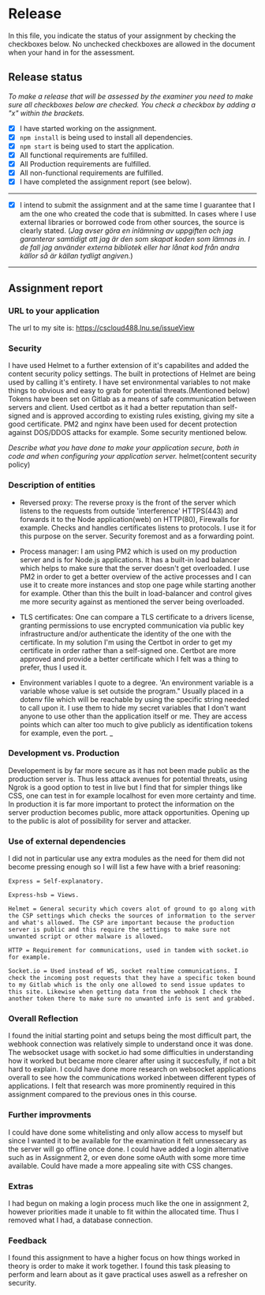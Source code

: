 # Release

In this file, you indicate the status of your assignment by checking the checkboxes below. No unchecked checkboxes are allowed in the document when your hand in for the assessment.

## Release status

_To make a release that will be assessed by the examiner you need to make sure all checkboxes below are checked. You check a checkbox by adding a "x" within the brackets._

- [x] I have started working on the assignment.
- [x] `npm install` is being used to install all dependencies.
- [x] `npm start` is being used to start the application.
- [x] All functional requirements are fulfilled.
- [x] All Production requirements are fulfilled.
- [x] All non-functional requirements are fulfilled.
- [x] I have completed the assignment report (see below).

---

- [x] I intend to submit the assignment and at the same time I guarantee that I am the one who created the code that is submitted. In cases where I use external libraries or borrowed code from other sources, the source is clearly stated.
(_Jag avser göra en inlämning av uppgiften och jag garanterar samtidigt att jag är den som skapat koden som lämnas in. I de fall jag använder externa bibliotek eller har lånat kod från andra källor så är källan tydligt angiven._)

---

## Assignment report

### URL to your application

The url to my site is: https://cscloud488.lnu.se/issueView

### Security

I have used Helmet to a further extension of it's capabilites and added the content security policy settings. 
The built in protections of Helmet are being used by calling it's entirety.
I have set environmental variables to not make things to obvious and easy to grab for potential threats.(Mentioned below)
Tokens have been set on Gitlab as a means of safe communication between servers and client.
Used certbot as it had a better reputation than self-signed and is approved according to existing rules existing, giving my site a good certificate.
PM2 and nginx have been used for decent protection against DOS/DDOS attacks for example.
Some security mentioned below.

_Describe what you have done to make your application secure, both in code and when configuring your application server._
helmet(content security policy)


### Description of entities

- Reversed proxy:
    The reverse proxy is the front of the server which listens to the requests from outside 'interference' HTTPS(443) and forwards it to the Node application(web) on HTTP(80), Firewalls for example. Checks and handles certificates listens to protocols. 
    I use it for this purpose on the server. Security foremost and as a forwarding point.

- Process manager:
    I am using PM2 which is used on my production server and is for Node.js applications. It has a built-in load balancer which helps to make sure that the server doesn't get overloaded.
    I use PM2 in order to get a better overview of the active processes and I can use it to create more instances and stop one page while starting another for example. Other than this the built in load-balancer and control gives me more security against as mentioned the server being overloaded.

- TLS certificates:
    One can compare a TLS certificate to a drivers license, granting permissions to use encrypted communication via public key infrastructure and/or authenticate the identity of the one with the certificate.
    In my solution I'm using the Certbot in order to get my certificate in order rather than a self-signed one. Certbot are more approved and provide a better certificate which I felt was a thing to prefer, thus I used it.

- Environment variables
    I quote to a degree. 'An environment variable is a variable whose value is set outside the program." Usually placed in a dotenv file which will be reachable by using the specific string needed to call upon it.
    I use them to hide my secret variables that I don't want anyone to use other than the application itself or me. They are access points which can alter too much to give publicly as identification tokens for example, even the port.
_

### Development vs. Production

Developement is by far more secure as it has not been made public as the production server is. 
Thus less attack avenues for potential threats, using Ngrok is a good option to test in live but I find that for simpler things like CSS, one can test in for example localhost for even more certainty and time.
In production it is far more important to protect the information on the server
production becomes public, more attack opportunities.
Opening up to the public is alot of possibility for server and attacker. 

### Use of external dependencies

I did not in particular use any extra modules as the need for them did not become pressing enough so I will list a few have with a brief reasoning:

    Express = Self-explanatory.

    Express-hsb = Views.

    Helmet = General security which covers alot of ground to go along with the CSP settings which checks the sources of information to the server and what's allowed. The CSP are important because the production server is public and this require the settings to make sure not unwanted script or other malware is allowed.

    HTTP = Requirement for communications, used in tandem with socket.io for example.

    Socket.io = Used instead of WS, socket realtime communications. I check the incoming post requests that they have a specific token bound to my Gitlab which is the only one allowed to send issue updates to this site. Likewise when getting data from the webhook I check the another token there to make sure no unwanted info is sent and grabbed.

### Overall Reflection

I found the initial starting point and setups being the most difficult part, the webhook connection was relatively simple to understand once it was done.
The websocket usage with socket.io had some difficulties in understanding how it worked but became more clearer after using it succesfully, if not a bit hard to explain.
I could have done more research on websocket applications overall to see how the communications worked inbetween different types of applications.
I felt that research was more prominently required in this assignment compared to the previous ones in this course.

### Further improvments

I could have done some whitelisting and only allow access to myself but since I wanted it to be available for the examination it felt unnessecary as the server will go offline once done.
I could have added a login alternative such as in Assignment 2, or even done some oAuth with some more time available.
Could have made a more appealing site with CSS changes.

### Extras

I had begun on making a login process much like the one in assignment 2, however priorities made it unable to fit within the allocated time. Thus I removed what I had, a database connection.

### Feedback

I found this assignment to have a higher focus on how things worked in theory is order to make it work together.
I found this task pleasing to perform and learn about as it gave practical uses aswell as a refresher on security.
